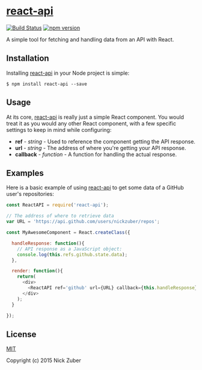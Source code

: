 # [react-api](https://github.com/nickzuber/react-api)
[![Build Status](https://travis-ci.org/nickzuber/react-api.svg?branch=master)](https://travis-ci.org/nickzuber/react-api) [![npm version](https://badge.fury.io/js/react-api.svg)](https://badge.fury.io/js/react-api)

A simple tool for fetching and handling data from an API with React.

## Installation

Installing [react-api](https://github.com/nickzuber/react-api) in your Node project is simple:

```
$ npm install react-api --save
```

## Usage

At its core, [react-api](https://github.com/nickzuber/react-api) is really just a simple React component. You would treat it as you would any other React component, with a few specific settings to keep in mind while configuring:

 - **ref** - *string* - Used to reference the component getting the API response.
 - **url** - *string* - The address of where you're getting your API response.
 - **callback** - *function* - A function for handling the actual response.

## Examples

Here is a basic example of using [react-api](https://github.com/nickzuber/react-api) to get some data of a GitHub user's repositories:

````javascript
const ReactAPI = require('react-api');

// The address of where to retrieve data
var URL = 'https://api.github.com/users/nickzuber/repos';

const MyAwesomeComponent = React.createClass({

  handleResponse: function(){
    // API response as a JavaScript object:
    console.log(this.refs.github.state.data);
  },

  render: function(){
    return(
      <div>
        <ReactAPI ref='github' url={URL} callback={this.handleResponse} />
      </div>
    );
  }

});

````

## License
[MIT](https://opensource.org/licenses/MIT)

Copyright (c) 2015 Nick Zuber
